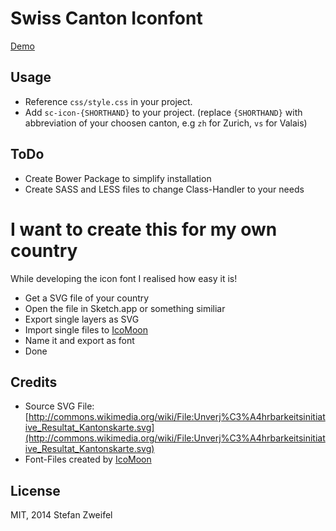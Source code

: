 # Swiss Canton Iconfont

[Demo](http://stefanzweifel.github.io/swiss-canton-iconfont/demo.html)

## Usage

- Reference `css/style.css` in your project.
- Add `sc-icon-{SHORTHAND}` to your project. (replace `{SHORTHAND}` with abbreviation of your choosen canton, e.g `zh` for Zurich, `vs` for Valais)

## ToDo

- Create Bower Package to simplify installation
- Create SASS and LESS files to change Class-Handler to your needs

# I want to create this for my own country

While developing the icon font I realised how easy it is!

- Get a SVG file of your country
- Open the file in Sketch.app or something similiar
- Export single layers as SVG
- Import single files to [IcoMoon](https://icomoon.io/)
- Name it and export as font
- Done

## Credits

- Source SVG File: [http://commons.wikimedia.org/wiki/File:Unverj%C3%A4hrbarkeitsinitiative_Resultat_Kantonskarte.svg](http://commons.wikimedia.org/wiki/File:Unverj%C3%A4hrbarkeitsinitiative_Resultat_Kantonskarte.svg)
- Font-Files created by [IcoMoon](https://icomoon.io/)

## License

MIT, 2014 Stefan Zweifel